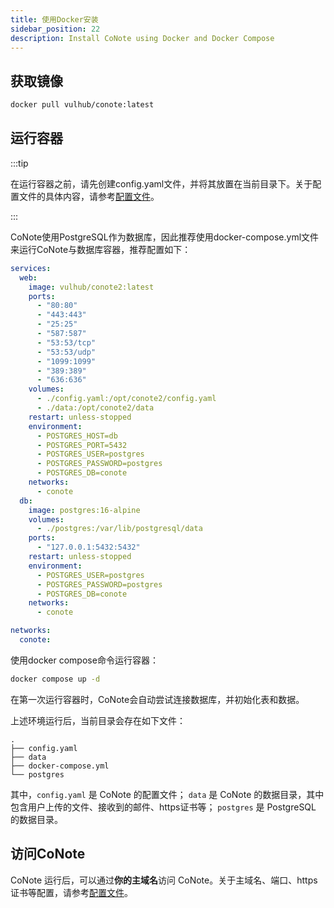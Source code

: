 ```yaml
---
title: 使用Docker安装
sidebar_position: 22
description: Install CoNote using Docker and Docker Compose
---
```


## 获取镜像

```bash
docker pull vulhub/conote:latest
```

## 运行容器

:::tip

在运行容器之前，请先创建config.yaml文件，并将其放置在当前目录下。关于配置文件的具体内容，请参考[配置文件](../configuration/introduce.md)。

:::

CoNote使用PostgreSQL作为数据库，因此推荐使用docker-compose.yml文件来运行CoNote与数据库容器，推荐配置如下：

```yaml
services:
  web:
    image: vulhub/conote2:latest
    ports:
      - "80:80"
      - "443:443"
      - "25:25"
      - "587:587"
      - "53:53/tcp"
      - "53:53/udp"
      - "1099:1099"
      - "389:389"
      - "636:636"
    volumes:
      - ./config.yaml:/opt/conote2/config.yaml
      - ./data:/opt/conote2/data
    restart: unless-stopped
    environment:
      - POSTGRES_HOST=db
      - POSTGRES_PORT=5432
      - POSTGRES_USER=postgres
      - POSTGRES_PASSWORD=postgres
      - POSTGRES_DB=conote
    networks:
      - conote
  db:
    image: postgres:16-alpine
    volumes:
      - ./postgres:/var/lib/postgresql/data
    ports:
      - "127.0.0.1:5432:5432"
    restart: unless-stopped
    environment:
      - POSTGRES_USER=postgres
      - POSTGRES_PASSWORD=postgres
      - POSTGRES_DB=conote
    networks:
      - conote

networks:
  conote:
```

使用docker compose命令运行容器：

```bash
docker compose up -d
```

在第一次运行容器时，CoNote会自动尝试连接数据库，并初始化表和数据。

上述环境运行后，当前目录会存在如下文件：

```
.
├── config.yaml
├── data
├── docker-compose.yml
└── postgres
```

其中，`config.yaml` 是 CoNote 的配置文件； `data` 是 CoNote 的数据目录，其中包含用户上传的文件、接收到的邮件、https证书等； `postgres` 是 PostgreSQL 的数据目录。

## 访问CoNote

CoNote 运行后，可以通过**你的主域名**访问 CoNote。关于主域名、端口、https 证书等配置，请参考[配置文件](../configuration/introduce.md)。
